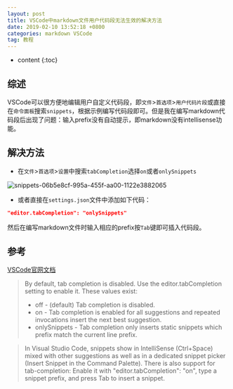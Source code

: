 ```yaml
---
layout: post
title: VSCode中markdown文件用户代码段无法生效的解决方法
date: 2019-02-10 13:52:18 +0800
categories: markdown VSCode
tag: 教程
---
```


* content
{:toc}


## 综述

VSCode可以很方便地编辑用户自定义代码段，即`文件`>`首选项`>`用户代码片段`或直接在`命令面板`搜索`snippets`，根据示例编写代码段即可。但是我在编写markdown代码段后出现了问题：输入prefix没有自动提示，即markdown没有intellisense功能。

## 解决方法

* 在`文件`>`首选项`>`设置`中搜索`tabCompletion`选择`on`或者`onlySnippets`

![snippets-06b5e8cf-995a-455f-aa00-1122e3882065](https://md-image-1258527510.cos.ap-shanghai.myqcloud.com/snippets-06b5e8cf-995a-455f-aa00-1122e3882065.png)

* 或者直接在`settings.json`文件中添加如下代码：

```json
"editor.tabCompletion": "onlySnippets"
```

然后在编写markdown文件时输入相应的prefix按`Tab`键即可插入代码段。

## 参考

[VSCode官网文档](https://code.visualstudio.com/docs/editor/userdefinedsnippets)

>By default, tab completion is disabled. Use the editor.tabCompletion setting to enable it. These values exist:
>
>* off - (default) Tab completion is disabled.
>* on - Tab completion is enabled for all suggestions and repeated invocations insert the next best suggestion.
>* onlySnippets - Tab completion only inserts static snippets which prefix match the current line prefix.

>In Visual Studio Code, snippets show in IntelliSense (Ctrl+Space) mixed with other suggestions as well as in a dedicated snippet picker (Insert Snippet in the Command Palette). There is also support for tab-completion: Enable it with "editor.tabCompletion": "on", type a snippet prefix, and press Tab to insert a snippet.